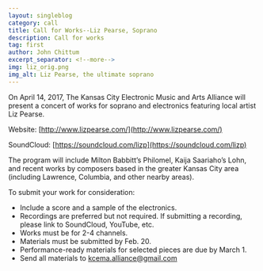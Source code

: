 ```yaml
---
layout: singleblog
category: call
title: Call for Works--Liz Pearse, Soprano
description: Call for works
tag: first
author: John Chittum
excerpt_separator: <!--more-->
img: liz_orig.png
img_alt: Liz Pearse, the ultimate soprano
---
```


On April 14, 2017, The Kansas City Electronic Music and Arts Alliance will present a concert of works for soprano and electronics featuring local artist Liz Pearse.
 
Website: [http://www.lizpearse.com/](http://www.lizpearse.com/)

SoundCloud: [https://soundcloud.com/lizp](https://soundcloud.com/lizp)
 
The program will include Milton Babbitt’s Philomel, Kaija Saariaho’s Lohn, and recent works by composers based in the greater Kansas City area (including Lawrence, Columbia, and other nearby areas).
 
To submit your work for consideration:
 
* Include a score and a sample of the electronics.
* Recordings are preferred but not required. If submitting a recording, please link to SoundCloud, YouTube, etc.
* Works must be for 2-4 channels.
* Materials must be submitted by Feb. 20.
* Performance-ready materials for selected pieces are due by March 1.
* Send all materials to kcema.alliance@gmail.com